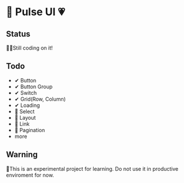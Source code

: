# 💙 Pulse UI 💗
## Status
👩‍💻Still coding on it! 

## Todo

+ ✔ Button
+ ✔ Button Group
+ ✔ Switch
+ ✔ Grid(Row, Column)
+ ✔ Loading
+ 🔳 Select
+ 🔳 Layout 
+ 🔳 Link
+ 🔳 Pagination
+ more

## Warning
🤚This is an experimental project for learning. Do not use it in productive enviroment for now.